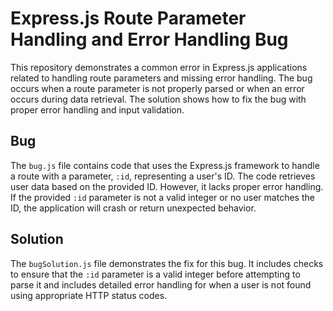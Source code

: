 # Express.js Route Parameter Handling and Error Handling Bug

This repository demonstrates a common error in Express.js applications related to handling route parameters and missing error handling. The bug occurs when a route parameter is not properly parsed or when an error occurs during data retrieval. The solution shows how to fix the bug with proper error handling and input validation. 

## Bug

The `bug.js` file contains code that uses the Express.js framework to handle a route with a parameter, `:id`, representing a user's ID. The code retrieves user data based on the provided ID. However, it lacks proper error handling. If the provided `:id` parameter is not a valid integer or no user matches the ID, the application will crash or return unexpected behavior. 

## Solution

The `bugSolution.js` file demonstrates the fix for this bug. It includes checks to ensure that the `:id` parameter is a valid integer before attempting to parse it and includes detailed error handling for when a user is not found using appropriate HTTP status codes.